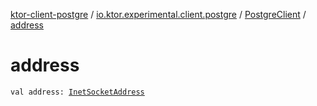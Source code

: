[ktor-client-postgre](../../index.md) / [io.ktor.experimental.client.postgre](../index.md) / [PostgreClient](index.md) / [address](./address.md)

# address

`val address: `[`InetSocketAddress`](http://docs.oracle.com/javase/6/docs/api/java/net/InetSocketAddress.html)
